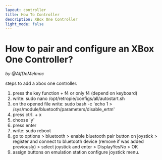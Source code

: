 ```yaml
---
layout: controller
title: How To Controller
description: XBox One Controller
light_mode: false
---
```


# How to pair and configure an XBox One Controller?
_by @AlfDeMelmac_

steps to add a xbox one controller. 
1. press the key function + f4 or only f4 (depend on keyboard)
2. write: sudo nano /opt/retropie/configs/all/autostart.sh
3. on the opened file write: sudo bash -c 'echo 1 > /sys/module/bluetooth/parameters/disable_ertm'
4. press ctrl. + x
5. choose 'y'
6. press enter
7. write: sudo reboot
8. go to options > bluetooth > enable bluetooth pair button on joystick > register and connect to bluetooth device (remove if was added previously) > select joystick and enter > DisplayYesNo > OK
9. assign buttons on emulation station configure joystick menu.
